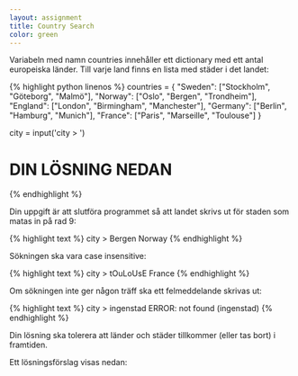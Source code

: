 ```yaml
---
layout: assignment
title: Country Search
color: green
---
```

Variabeln med namn countries innehåller ett dictionary med ett antal europeiska länder. Till varje land finns en lista med städer i det landet:

{% highlight python linenos %}
countries = {
    "Sweden": ["Stockholm", "Göteborg", "Malmö"],
    "Norway": ["Oslo", "Bergen", "Trondheim"],
    "England": ["London", "Birmingham", "Manchester"],
    "Germany": ["Berlin", "Hamburg", "Munich"],
    "France": ["Paris", "Marseille", "Toulouse"]
}

city = input('city > ')

# DIN LÖSNING NEDAN
{% endhighlight %}

Din uppgift är att slutföra programmet så att landet skrivs ut för staden som matas in på rad 9:

{% highlight text %}
city > Bergen
Norway
{% endhighlight %}

Sökningen ska vara case insensitive:

{% highlight text %}
city > tOuLoUsE
France
{% endhighlight %}

Om sökningen inte ger någon träff ska ett felmeddelande skrivas ut:

{% highlight text %}
city > ingenstad
ERROR: not found (ingenstad)
{% endhighlight %}

Din lösning ska tolerera att länder och städer tillkommer (eller tas bort) i framtiden.

Ett lösningsförslag visas nedan: